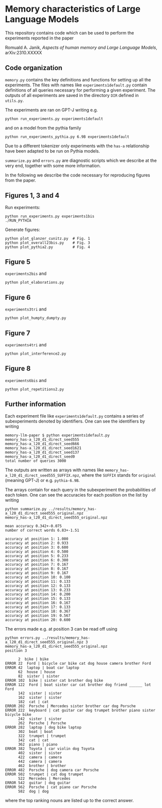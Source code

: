 # Memory characteristics of Large Language Models

This repository contains code which can be used to perform the experiments reported in the paper

Romuald A. Janik, *Aspects of human memory and Large Language Models*, arXiv:2310.XXXXX

## Code organization
 
`memory.py` contains the key definitions and functions for setting up all the experiments. The files with names like `experiments1default.py` contain definitions of all queries necessary for performing a given experiment. The outputs of all experiments are saved in the directory `DIR` defined in `utils.py`.

The experiments are ran on GPT-J writing e.g.
```
python run_experiments.py experiments1default
```
and on a model from the pythia family
```
python run_experiments_pythia.py 6.9B experiments1default
```
Due to a different tokenizer only experiments with the `has-a` relationship have been adapted to be run on Pythia models.

`summarize.py` and `errors.py` are diagnostic scripts which we describe at the very end, together with some more information.

In the following we describe the code necessary for reproducing figures from the paper.

## Figures 1, 3 and 4

Run experiments:
```
python run_experiments.py experiments1bis
./RUN_PYTHIA
```
Generate figures:
```
python plot_glanzer_cunitz.py  # Fig. 1
python plot_overall23bis.py    # Fig. 3
python plot_pythia2.py         # Fig. 4
```

## Figure 5

`experiments2bis` and
```
python plot_elaborations.py
```

## Figure 6

`experiments3tri` and
```
python plot_humpty_dumpty.py
```

## Figure 7

`experiments4tri` and
```
python plot_interference2.py
```

## Figure 8

`experiments6bis` and
```
python plot_repetitions2.py
```

## Further information

Each experiment file like `experiments1default.py` contains a series of subexperiments denoted by identifiers. One can see the identifiers by writing
```
memory-llm-paper $ python experiments1default.py 
memory_has-a_l20_d1_direct_seed555
memory_has-a_l20_d1_direct_seed666
memory_has-a_l20_d1_direct_seed1621
memory_has-a_l20_d1_direct_seed137
memory_has-a_l20_d1_direct_seed0
total number of queries 3000

```
The outputs are written as arrays with names like `memory_has-a_l20_d1_direct_seed555_SUFFIX.npz`, where the `SUFFIX` stands for `original` (meaning GPT-J) or e.g. `pythia-6.9B`.

The arrays contain for each query in the subexperiment the probabilities of each token. One can see the accuracies for each position on the list by writing
```
python summarize.py ../results/memory_has-a_l20_d1_direct_seed555_original.npz 
memory_has-a_l20_d1_direct_seed555_original.npz

mean accuracy 0.342+-0.075
number of correct words 6.83+-1.51

accuracy at position 1: 1.000
accuracy at position 2: 0.933
accuracy at position 3: 0.600
accuracy at position 4: 0.500
accuracy at position 5: 0.233
accuracy at position 6: 0.300
accuracy at position 7: 0.167
accuracy at position 8: 0.167
accuracy at position 9: 0.167
accuracy at position 10: 0.100
accuracy at position 11: 0.133
accuracy at position 12: 0.133
accuracy at position 13: 0.233
accuracy at position 14: 0.200
accuracy at position 15: 0.133
accuracy at position 16: 0.167
accuracy at position 17: 0.133
accuracy at position 18: 0.367
accuracy at position 19: 0.567
accuracy at position 20: 0.600
```
The errors made e.g. at position 3 can be read off using
```
python errors.py ../results/memory_has-a_l20_d1_direct_seed555_original.npz 3
memory_has-a_l20_d1_direct_seed555_original.npz
position 3

      2  bike | bike
ERROR 22  Ford | bicycle car bike cat dog house camera brother Ford
ERROR 42  laptop | boat car laptop
      62  house | house
      82  sister | sister
ERROR 102  bike | sister cat brother dog bike
ERROR 122  Ford | boat sister car cat brother dog friend ______ lot Ford
      142  sister | sister
      162  sister | sister
      182  cat | cat
ERROR 202  Porsche | Mercedes sister brother car dog Porsche
ERROR 222  keyboard | cat guitar car dog trumpet brother piano sister bicycle bike
      242  sister | sister
      262  Porsche | Porsche
ERROR 282  laptop | dog bike laptop
      302  boat | boat
      322  trumpet | trumpet
      342  cat | cat
      362  piano | piano
ERROR 382  Toyota | car violin dog Toyota
      402  sister | sister
      422  camera | camera
      442  camera | camera
      462  brother | brother
ERROR 482  Porsche | dog camera car Porsche
ERROR 502  trumpet | cat dog trumpet
      522  Mercedes | Mercedes
ERROR 542  guitar | dog guitar
ERROR 562  Porsche | cat piano car Porsche
      582  dog | dog

```
where the top ranking nouns are listed up to the correct answer.

